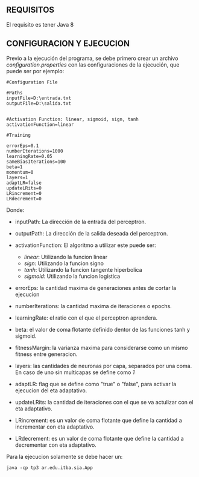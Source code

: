 REQUISITOS
------------
El requisito es tener Java 8

CONFIGURACION Y EJECUCION
------------------------
Previo a la ejecución del programa, se debe primero crear un archivo _configuration.properties_ con las configuraciones de la ejecución, que puede ser por ejemplo:

```
#Configuration File

#Paths
inputFile=D:\entrada.txt
outputFile=D:\salida.txt


#Activation Function: linear, sigmoid, sign, tanh
activationFunction=linear

#Training

errorEps=0.1
numberIterations=1000
learningRate=0.05
sameBiasIterations=100
beta=1
momentum=0
layers=1
adaptLR=false
updateLRits=0
LRincrement=0
LRdecrement=0
```
Donde:
* inputPath: La dirección de la entrada del perceptron.
* outputPath: La dirección de la salida deseada del perceptron.
* activationFunction: El algoritmo a utilizar este puede ser:
  * _linear_: Utilizando la funcion linear
  * _sign_: Utilizando la funcion signo
  * _tanh_: Utilizando la funcion tangente hiperbolica
  * _sigmoid_: Utilizando la funcion logística

  

* errorEps: la cantidad maxima de generaciones antes de cortar la ejecucion
* numberIterations: la cantidad maxima de iteraciones o epochs.
* learningRate: el ratio con el que el perceptron aprendera.
* beta: el valor de coma flotante definido dentor de las funciones tanh y sigmoid.
* fitnessMargin: la varianza maxima para considerarse como un mismo fitness entre generacion.
* layers: las cantidades de neuronas por capa, separados por una coma. En caso de uno sin multicapas se define como _1_
* adaptLR: flag que se define como "true" o "false", para activar la ejecucion del eta adaptativo.
* updateLRits: la cantidad de iteraciones con el que se va actulizar con el eta adaptativo.
* LRincrement: es un valor de coma flotante que define la cantidad a incrementar con eta adaptativo.
* LRdecrement: es un valor de coma flotante que define la cantidad a decrementar con eta adaptativo.



Para la ejecucion solamente se debe hacer un:

```java -cp tp3 ar.edu.itba.sia.App```
